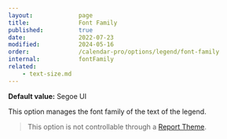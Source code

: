 ```yaml
---
layout:             page
title:              Font Family
published:          true
date:               2022-07-23
modified:           2024-05-16
order:              /calendar-pro/options/legend/font-family
internal:           fontFamily
related:
    - text-size.md
---
```

**Default value:** Segoe UI

This option manages the font family of the text of the legend.

> This option is not controllable through a [Report Theme](../../features/themes.md).
